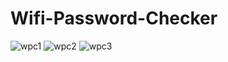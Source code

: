 # Wifi-Password-Checker
![wpc1](https://user-images.githubusercontent.com/77683536/118261506-4264d100-b4d1-11eb-83ce-67a618f06707.png)
![wpc2](https://user-images.githubusercontent.com/77683536/118261515-47c21b80-b4d1-11eb-9295-de54f9723993.png)
![wpc3](https://user-images.githubusercontent.com/77683536/118261528-4d1f6600-b4d1-11eb-8ff0-ef661bc43d59.png)
